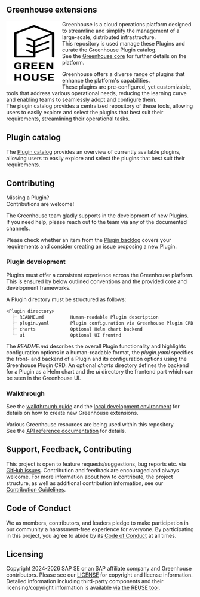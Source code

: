 Greenhouse extensions
---------------------

<a href="https://github.com/cloudoperators/greenhouse-extensions"><img align="left" width="150" height="170" src="https://raw.githubusercontent.com/cloudoperators/.github/main/assets/greenhouse.svg"></a>

Greenhouse is a cloud operations platform designed to streamline and simplify the management of a large-scale, distributed infrastructure.<br>
This repository is used manage these Plugins and curate the Greenhouse Plugin catalog.  
See the [Greenhouse core](https://github.com/cloudoperators/greenhouse) for further details on the platform.

Greenhouse offers a diverse range of plugins that enhance the platform's capabilities.  
These plugins are pre-configured, yet customizable, tools that address various operational needs, reducing the learning curve and enabling teams to seamlessly adopt and configure them.  
The plugin catalog provides a centralized repository of these tools, allowing users to easily explore and select the plugins that best suit their requirements, streamlining their operational tasks.

## Plugin catalog

The [Plugin catalog](./docs/catalog.md) provides an overview of currently available plugins, allowing users to easily explore and select the plugins that best suit their requirements.

## Contributing

Missing a Plugin?  
Contributions are welcome!

The Greenhouse team gladly supports in the development of new Plugins.   
If you need help, please reach out to the team via any of the documented channels.

Please check whether an item from the [Plugin backlog](https://github.com/cloudoperators/greenhouse-extensions/issues?q=is%3Aissue+is%3Aopen+label%3Aplugin) covers your requirements and
consider creating an issue proposing a new Plugin.

### Plugin development

Plugins must offer a consistent experience across the Greenhouse platform.  
This is ensured by below outlined conventions and the provided core and development frameworks.

A Plugin directory must be structured as follows:

```
<Plugin directory>
  ├─ README.md          Human-readable Plugin description
  ├─ plugin.yaml        Plugin configuration via Greenhouse Plugin CRD
  ├─ charts             Optional Helm chart backend 
  └─ ui                 Optional UI frontnd 
```

The *README.md* describes the overall Plugin functionality and highlights configuration options in a human-readable format,
the *plugin.yaml* specifies the front- and backend of a Plugin and its configuration options using the Greenhouse Plugin CRD.
An optional *charts* directory defines the backend for a Plugin as a Helm chart and the *ui* directory the frontend part which can be seen in the Greenhouse UI.

### Walkthrough

See the [walkthrough guide](./docs/extension.md) and the [local development environment](./dev-env/README.md) for details on how to create new Greenhouse extensions.

Various Greenhouse resources are being used within this repository.  
See the [API reference documentation](https://github.com/pages/cloudoperators/greenhouse/docs/apidocs/index.html) for details.

## Support, Feedback, Contributing

This project is open to feature requests/suggestions, bug reports etc. via [GitHub issues](https://github.com/cloudoperators/greenhouse-extensions/issues). Contribution and feedback are encouraged and always welcome. For more information about how to contribute, the project structure, as well as additional contribution information, see our [Contribution Guidelines](CONTRIBUTING.md).

## Code of Conduct

We as members, contributors, and leaders pledge to make participation in our community a harassment-free experience for everyone. By participating in this project, you agree to abide by its [Code of Conduct](https://github.com/cloudoperators/.github/blob/main/CODE_OF_CONDUCT.md) at all times.

## Licensing

Copyright 2024-2026 SAP SE or an SAP affiliate company and Greenhouse contributors. Please see our [LICENSE](LICENSE) for copyright and license information. Detailed information including third-party components and their licensing/copyright information is available [via the REUSE tool](https://api.reuse.software/info/github.com/SAP/<your-project>).
